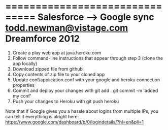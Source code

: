 ===============================
	Salesforce --> Google sync
	todd.newman@vistage.com
	Dreamforce 2012
===============================

1.   Create a play web app at java.heroku.com
2.   Follow command-line instructions that appear through step 3 (clone the app locally)
3.   Download zipped file from github
4.   Copy contents of zip file to your cloned app
5.   Update conf/application.conf with your google and heroku connection properties
6.   Commit and deploy your changes with
		git add .
		git commit -m 'added my conf'
7.   Push your changes to Heroku with 
		git push heroku

Note that if Google gives you a hassle about logins from multiple IPs, you can tell it everything is alright here:
https://www.google.com/dashboard/b/0/logindetails/?hl=en&pli=1
